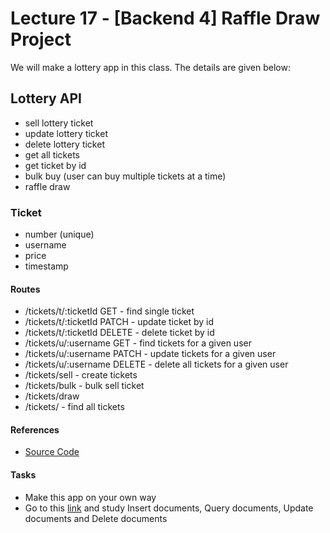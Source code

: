# Lecture 17 - [Backend 4] Raffle Draw Project

We will make a lottery app in this class. The details are given below:

## Lottery API

- sell lottery ticket
- update lottery ticket
- delete lottery ticket
- get all tickets
- get ticket by id
- bulk buy (user can buy multiple tickets at a time)
- raffle draw

### Ticket

- number (unique)
- username
- price
- timestamp

#### Routes

- /tickets/t/:ticketId GET - find single ticket
- /tickets/t/:ticketId PATCH - update ticket by id
- /tickets/t/:ticketId DELETE - delete ticket by id
- /tickets/u/:username GET - find tickets for a given user
- /tickets/u/:username PATCH - update tickets for a given user
- /tickets/u/:username DELETE - delete all tickets for a given user
- /tickets/sell - create tickets
- /tickets/bulk - bulk sell ticket
- /tickets/draw
- /tickets/ - find all tickets

#### References

- [Source Code](../../projects/raffle-draw/)

#### Tasks

- Make this app on your own way
- Go to this [link](https://www.mongodb.com/docs/manual/crud/) and study Insert documents, Query documents, Update documents and Delete documents
